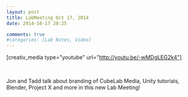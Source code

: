 ```yaml
---
layout: post
title: LabMeeting Oct 17, 2014
date: 2014-10-17 20:25

comments: true
#categories: [Lab Notes, Video]
---
```

[creativ_media type="youtube" url="http://youtu.be/-wMDgLEG2k4"]

&nbsp;

Jon and Tadd talk about branding of CubeLab Media, Unity tutorials, Blender, Project X and more in this new Lab Meeting!

&nbsp;
